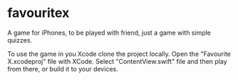 # favouritex
A game for iPhones, to be played with friend, just a game with simple quizzes.

To use the game in you Xcode
clone the project locally.
Open the "Favourite X.xcodeproj" file with XCode.
Select "ContentView.swift" file and then play from there, or build it to your devices.

